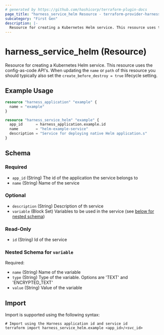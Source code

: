 ```yaml
---
# generated by https://github.com/hashicorp/terraform-plugin-docs
page_title: "harness_service_helm Resource - terraform-provider-harness"
subcategory: "First Gen"
description: |-
  Resource for creating a Kubernetes Helm service. This resource uses the config-as-code API's. When updating the name or path of this resource you should typically also set the create_before_destroy = true lifecycle setting.
---
```


# harness_service_helm (Resource)

Resource for creating a Kubernetes Helm service. This resource uses the config-as-code API's. When updating the `name` or `path` of this resource you should typically also set the `create_before_destroy = true` lifecycle setting.

## Example Usage

```terraform
resource "harness_application" "example" {
  name = "example"
}

resource "harness_service_helm" "example" {
  app_id      = harness_application.example.id
  name        = "helm-example-service"
  description = "Service for deploying native Helm application.s"
}
```

<!-- schema generated by tfplugindocs -->
## Schema

### Required

- `app_id` (String) The id of the application the service belongs to
- `name` (String) Name of the service

### Optional

- `description` (String) Description of th service
- `variable` (Block Set) Variables to be used in the service (see [below for nested schema](#nestedblock--variable))

### Read-Only

- `id` (String) Id of the service

<a id="nestedblock--variable"></a>
### Nested Schema for `variable`

Required:

- `name` (String) Name of the variable
- `type` (String) Type of the variable. Options are 'TEXT' and 'ENCRYPTED_TEXT'
- `value` (String) Value of the variable

## Import

Import is supported using the following syntax:

```shell
# Import using the Harness application id and service id
terraform import harness_service_helm.example <app_id>/<svc_id>
```
